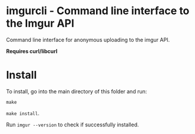 imgurcli - Command line interface to the Imgur API
========

Command line interface for anonymous uploading to the imgur API.

**Requires curl/libcurl**

Install
========
To install, go into the main directory of this folder and run:

`make`

`make install`.

Run `imgur --version` to check if successfully installed.

